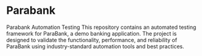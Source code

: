 # Parabank
Parabank Automation Testing This repository contains an automated testing framework for ParaBank, a demo banking application. The project is designed to validate the functionality, performance, and reliability of ParaBank using industry-standard automation tools and best practices.
